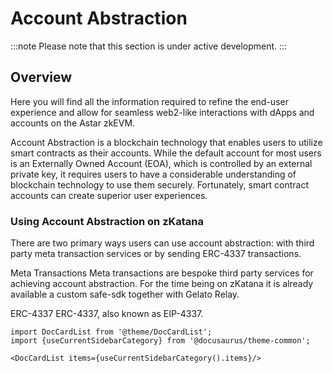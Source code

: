 # Account Abstraction

:::note
Please note that this section is under active development. 
:::

## Overview
Here you will find all the information required to refine the end-user experience and allow for seamless web2-like interactions with dApps and accounts on the Astar zkEVM.

Account Abstraction is a blockchain technology that enables users to utilize smart contracts as their accounts. While the default account for most users is an Externally Owned Account (EOA), which is controlled by an external private key, it requires users to have a considerable understanding of blockchain technology to use them securely. Fortunately, smart contract accounts can create superior user experiences.

### Using Account Abstraction on zKatana
There are two primary ways users can use account abstraction: with third party meta transaction services or by sending ERC-4337 transactions.

Meta Transactions
Meta transactions are bespoke third party services for achieving account abstraction. For the time being on zKatana it is already available a custom safe-sdk together with Gelato Relay. 

ERC-4337
ERC-4337, also known as EIP-4337.




```mdx-code-block
import DocCardList from '@theme/DocCardList';
import {useCurrentSidebarCategory} from '@docusaurus/theme-common';

<DocCardList items={useCurrentSidebarCategory().items}/>
```